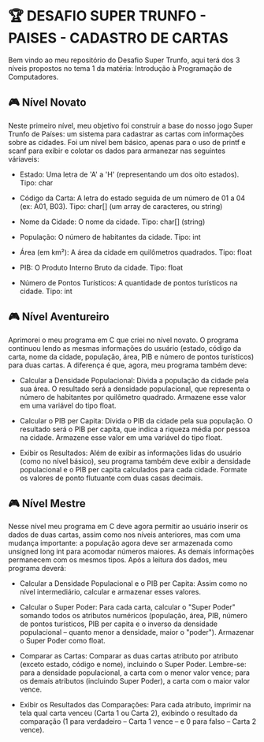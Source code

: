# 🏆 DESAFIO SUPER TRUNFO - PAISES - CADASTRO DE CARTAS
Bem vindo ao meu repositório do Desafio Super Trunfo, aqui terá dos 3 níveis propostos no tema 1 da matéria: Introdução à Programação de Computadores.

## 🎮 Nível Novato
Neste primeiro nível, meu objetivo foi construir a base do nosso jogo Super Trunfo de Países: um sistema para cadastrar as cartas com informações sobre as cidades. 
Foi um nível bem básico, apenas para o uso de printf e scanf para exibir e colotar os dados para armanezar nas seguintes váriaveis:
- Estado: Uma letra de 'A' a 'H' (representando um dos oito estados). Tipo: char
 
- Código da Carta: A letra do estado seguida de um número de 01 a 04 (ex: A01, B03). Tipo: char[] (um array de caracteres, ou string)
 
- Nome da Cidade: O nome da cidade. Tipo: char[] (string)
 
- População: O número de habitantes da cidade. Tipo: int
 
- Área (em km²): A área da cidade em quilômetros quadrados. Tipo: float
 
- PIB: O Produto Interno Bruto da cidade. Tipo: float
 
- Número de Pontos Turísticos: A quantidade de pontos turísticos na cidade. Tipo: int

## 🎮 Nível Aventureiro
Aprimorei o meu programa em C que criei no nível novato. O programa continuou lendo as mesmas informações do usuário (estado, código da carta, nome da cidade, população, área, PIB e número de pontos turísticos) para duas cartas. 
A diferença é que, agora, meu programa também deve:

- Calcular a Densidade Populacional: Divida a população da cidade pela sua área. O resultado será a densidade populacional, que representa o número de habitantes por quilômetro quadrado. Armazene esse valor em uma variável do tipo float.
 
- Calcular o PIB per Capita: Divida o PIB da cidade pela sua população. O resultado será o PIB per capita, que indica a riqueza média por pessoa na cidade. Armazene esse valor em uma variável do tipo float.
 
- Exibir os Resultados: Além de exibir as informações lidas do usuário (como no nível básico), seu programa também deve exibir a densidade populacional e o PIB per capita calculados para cada cidade. Formate os valores de ponto flutuante com duas casas decimais.

## 🎮 Nível Mestre
Nesse nível meu programa em C deve agora permitir ao usuário inserir os dados de duas cartas, assim como nos níveis anteriores, mas com uma mudança importante: a população agora deve ser armazenada como unsigned long int para acomodar números maiores. 
As demais informações permanecem com os mesmos tipos. Após a leitura dos dados, meu programa deverá:

- Calcular a Densidade Populacional e o PIB per Capita: Assim como no nível intermediário, calcular e armazenar esses valores.
 
- Calcular o Super Poder: Para cada carta, calcular o "Super Poder" somando todos os atributos numéricos 
(população, área, PIB, número de pontos turísticos, PIB per capita e o inverso da densidade populacional – quanto menor a densidade, maior o "poder").
Armazenar o Super Poder como float.
 
- Comparar as Cartas: Comparar as duas cartas atributo por atributo (exceto estado, código e nome), incluindo o Super Poder. 
Lembre-se: para a densidade populacional, a carta com o menor valor vence; para os demais atributos (incluindo Super Poder), a carta com o maior valor vence.
 
- Exibir os Resultados das Comparações: Para cada atributo, imprimir na tela qual carta venceu (Carta 1 ou Carta 2), exibindo o resultado da comparação 
(1 para verdadeiro – Carta 1 vence – e 0 para falso – Carta 2 vence).
